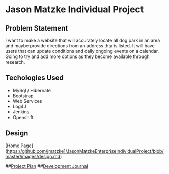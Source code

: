 # Jason Matzke Individual Project
 
## Problem Statement

I want to make a website that will accurately locate all dog park in an area and maybe provide directions from an address thta is listed. It will have users that can update conditions and daily ongoing events on a calendar. Going to try and add more options as they become available through research.
 
 ## Techologies Used
 * MySql / Hibernate
 * Bootstrap
 * Web Services
 * Log4J
 * Jenkins
 * Openshift
 
 ## Design
 [Home Page] (https://github.com/jmatzke1/JasonMatzkeEnterpriseIndividualProject/blob/master/images/design.md)
 
 ##[Project Plan](https://github.com/jmatzke1/JasonMatzkeEnterpriseIndividualProject/blob/master/ProjectPlan.md)
 ##[Development Journal](https://github.com/jmatzke1/JasonMatzkeEnterpriseIndividualProject/blob/master/Journal.md)
 
